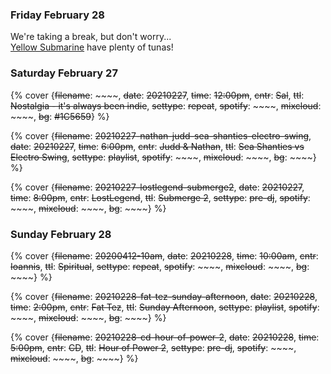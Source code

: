 ### Friday February 28

We're taking a break, but don't worry... <br/>
<a href="http://yellow-submarine.online/"
class="altlink">Yellow Submarine</a> have plenty of tunas!

### Saturday February 27

{% cover {~~filename~~: ~~~~, ~~date~~: ~~20210227~~, ~~time~~: ~~12:00pm~~, ~~cntr~~: ~~Sal~~, ~~ttl~~: ~~Nostalgia - it's always been indie~~, ~~settype~~: ~~repeat~~, ~~spotify~~: ~~~~, ~~mixcloud~~: ~~~~, ~~bg~~: ~~#1C5659~~} %}

{% cover {~~filename~~: ~~20210227-nathan-judd-sea-shanties-electro-swing~~, ~~date~~: ~~20210227~~, ~~time~~: ~~6:00pm~~, ~~cntr~~: ~~Judd & Nathan~~, ~~ttl~~: ~~Sea Shanties vs Electro Swing~~, ~~settype~~: ~~playlist~~, ~~spotify~~: ~~~~, ~~mixcloud~~: ~~~~, ~~bg~~: ~~~~} %}

{% cover {~~filename~~: ~~20210227-lostlegend-submerge2~~, ~~date~~: ~~20210227~~, ~~time~~: ~~8:00pm~~, ~~cntr~~: ~~LostLegend~~, ~~ttl~~: ~~Submerge 2~~, ~~settype~~: ~~pre-dj~~, ~~spotify~~: ~~~~, ~~mixcloud~~: ~~~~, ~~bg~~: ~~~~} %}


### Sunday February 28

{% cover {~~filename~~: ~~20200412-10am~~, ~~date~~: ~~20210228~~, ~~time~~: ~~10:00am~~, ~~cntr~~: ~~Ioannis~~, ~~ttl~~: ~~Spiritual~~, ~~settype~~: ~~repeat~~, ~~spotify~~: ~~~~, ~~mixcloud~~: ~~~~, ~~bg~~: ~~~~} %}

{% cover {~~filename~~: ~~20210228-fat-tez-sunday-afternoon~~, ~~date~~: ~~20210228~~, ~~time~~: ~~2:00pm~~, ~~cntr~~: ~~Fat Tez~~, ~~ttl~~: ~~Sunday Afternoon~~, ~~settype~~: ~~playlist~~, ~~spotify~~: ~~~~, ~~mixcloud~~: ~~~~, ~~bg~~: ~~~~} %}

{% cover {~~filename~~: ~~20210228-cd-hour-of-power-2~~, ~~date~~: ~~20210228~~, ~~time~~: ~~5:00pm~~, ~~cntr~~: ~~CD~~, ~~ttl~~: ~~Hour of Power 2~~, ~~settype~~: ~~pre-dj~~, ~~spotify~~: ~~~~, ~~mixcloud~~: ~~~~, ~~bg~~: ~~~~} %}


<!-- ### See you at the weekend &#128513; -->
